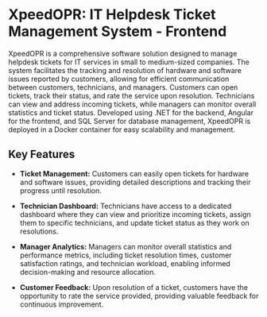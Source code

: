 # XpeedOPR: IT Helpdesk Ticket Management System - Frontend

XpeedOPR is a comprehensive software solution designed to manage helpdesk tickets for IT services in small to medium-sized companies. The system facilitates the tracking and resolution of hardware and software issues reported by customers, allowing for efficient communication between customers, technicians, and managers. Customers can open tickets, track their status, and rate the service upon resolution. Technicians can view and address incoming tickets, while managers can monitor overall statistics and ticket status. Developed using .NET for the backend, Angular for the frontend, and SQL Server for database management, XpeedOPR is deployed in a Docker container for easy scalability and management.

## Key Features

- **Ticket Management:** Customers can easily open tickets for hardware and software issues, providing detailed descriptions and tracking their progress until resolution.
- **Technician Dashboard:** Technicians have access to a dedicated dashboard where they can view and prioritize incoming tickets, assign them to specific technicians, and update ticket status as they work on resolutions.

- **Manager Analytics:** Managers can monitor overall statistics and performance metrics, including ticket resolution times, customer satisfaction ratings, and technician workload, enabling informed decision-making and resource allocation.

- **Customer Feedback:** Upon resolution of a ticket, customers have the opportunity to rate the service provided, providing valuable feedback for continuous improvement.
